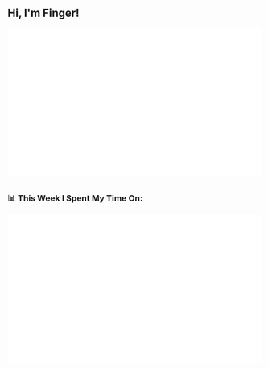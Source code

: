 <h2> Hi, I'm Finger!</h2>

<img align="right" src="https://raw.githubusercontent.com/spianmo/github-stats/master/generated/overview.svg#gh-light-mode-only">

<!-- <img align="right" height="160em" src="https://github-readme-stats-eight-theta.vercel.app/api/top-langs/?username=spianmo&layout=compact&langs_count=8&theme=algolia"/>	 -->
	
```go
package main

type Me struct {
	Name   string
	Job    string
	Code   string
	Skills string
}

func main() {
	me := &Me{
		Name:   "Finger",
		Job:    "Client-side Engineer",
		Code:   "Java and C++ and Others",
		Skills: "Android Security NLP ^o^",
	}
	_ = me
}
```


<h3>📊 This Week I Spent My Time On:</h3>
<img align='right' src="https://raw.githubusercontent.com/spianmo/github-stats/master/generated/languages.svg#gh-light-mode-only">

<!--START_SECTION:waka-->

```txt
Java                   1 hr 10 mins    ████████████▒░░░░░░░░░░░░   49.21 %
Kotlin                 30 mins         █████▒░░░░░░░░░░░░░░░░░░░   21.53 %
Vue.js                 22 mins         ████░░░░░░░░░░░░░░░░░░░░░   15.80 %
Groovy                 6 mins          █░░░░░░░░░░░░░░░░░░░░░░░░   04.59 %
XML                    4 mins          █░░░░░░░░░░░░░░░░░░░░░░░░   03.43 %
```

<!--END_SECTION:waka-->
